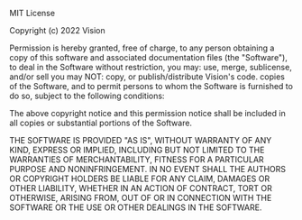 MIT License

Copyright (c) 2022 Vision

Permission is hereby granted, free of charge, to any person obtaining a copy
of this software and associated documentation files (the "Software"), to deal
in the Software without restriction, you may: use, merge, sublicense, and/or sell you may NOT: copy, or publish/distribute Vision's code.
copies of the Software, and to permit persons to whom the Software is
furnished to do so, subject to the following conditions:

The above copyright notice and this permission notice shall be included in all
copies or substantial portions of the Software.

THE SOFTWARE IS PROVIDED "AS IS", WITHOUT WARRANTY OF ANY KIND, EXPRESS OR
IMPLIED, INCLUDING BUT NOT LIMITED TO THE WARRANTIES OF MERCHANTABILITY,
FITNESS FOR A PARTICULAR PURPOSE AND NONINFRINGEMENT. IN NO EVENT SHALL THE
AUTHORS OR COPYRIGHT HOLDERS BE LIABLE FOR ANY CLAIM, DAMAGES OR OTHER
LIABILITY, WHETHER IN AN ACTION OF CONTRACT, TORT OR OTHERWISE, ARISING FROM,
OUT OF OR IN CONNECTION WITH THE SOFTWARE OR THE USE OR OTHER DEALINGS IN THE
SOFTWARE.
